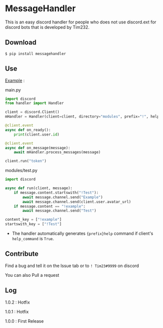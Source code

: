 # MessageHandler

This is an easy discord handler for people who does not use discord.ext for discord bots that is developed by Tim232.

## Download
```shell
$ pip install messagehandler
```

## Use
[Example](https://github.com/Tim232/MessageHandlerBot) : 

main.py
```py
import discord
from handler import Handler

client = discord.Client()
mHandler = Handler(client=client, directory="modules", prefix="!", help_command=True)

@client.event
async def on_ready():
    print(client.user.id)

@client.event
async def on_message(message):
    await mHandler.process_messages(message)

client.run("token")
```

modules/test.py
```py
import discord

async def run(client, message):
    if message.content.startswith("!Test"):
        await message.channel.send("Example")
        await message.channel.send(client.user.avatar_url)
    if message.content == "!example":
        await message.channel.send("Test")

content_key = ["!example"]
startswith_key = ["!Test"]
```

* The handler automatically generates `{prefix}help` command if client's `help_command` is `True`.

## Contribute
Find a bug and tell it on the Issue tab or to `! Tim23#9999` on discord

You can also Pull a request


## Log
1.0.2 : Hotfix

1.0.1 : Hotfix

1.0.0 : First Release
